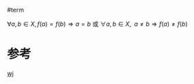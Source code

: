 #term 


 
$∀ a ,b ∈ X ,f (a ) = f (b ) ⇒ a = b$
或
${\displaystyle \forall a,b\in X,\;\;a\neq b\Rightarrow f(a)\neq f(b)}$


# 参考
[wj](https://zh.wikipedia.org/wiki/%E5%8D%95%E5%B0%84)